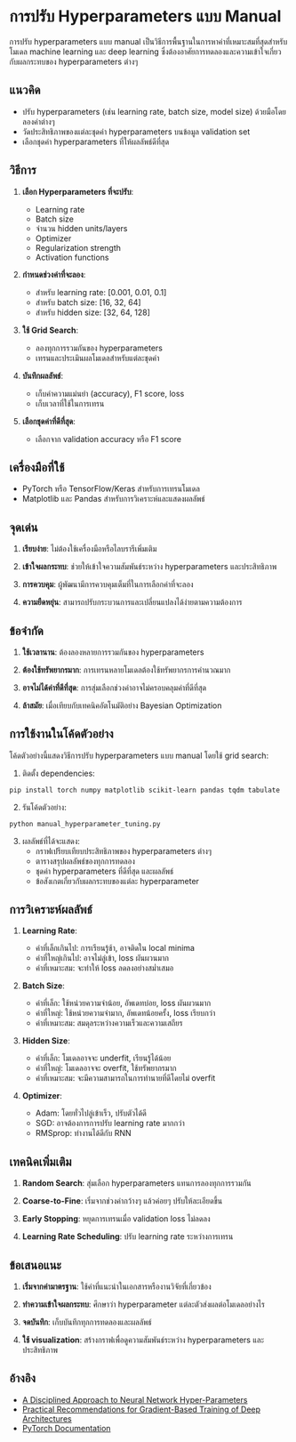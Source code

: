 # การปรับ Hyperparameters แบบ Manual

การปรับ hyperparameters แบบ manual เป็นวิธีการพื้นฐานในการหาค่าที่เหมาะสมที่สุดสำหรับโมเดล machine learning และ deep learning ซึ่งต้องอาศัยการทดลองและความเข้าใจเกี่ยวกับผลกระทบของ hyperparameters ต่างๆ

## แนวคิด

- ปรับ hyperparameters (เช่น learning rate, batch size, model size) ด้วยมือโดยลองค่าต่างๆ
- วัดประสิทธิภาพของแต่ละชุดค่า hyperparameters บนข้อมูล validation set
- เลือกชุดค่า hyperparameters ที่ให้ผลลัพธ์ดีที่สุด

## วิธีการ

1. **เลือก Hyperparameters ที่จะปรับ**:
   - Learning rate
   - Batch size
   - จำนวน hidden units/layers
   - Optimizer
   - Regularization strength
   - Activation functions

2. **กำหนดช่วงค่าที่จะลอง**:
   - สำหรับ learning rate: [0.001, 0.01, 0.1]
   - สำหรับ batch size: [16, 32, 64]
   - สำหรับ hidden size: [32, 64, 128]

3. **ใช้ Grid Search**:
   - ลองทุกการรวมกันของ hyperparameters
   - เทรนและประเมินผลโมเดลสำหรับแต่ละชุดค่า

4. **บันทึกผลลัพธ์**:
   - เก็บค่าความแม่นยำ (accuracy), F1 score, loss
   - เก็บเวลาที่ใช้ในการเทรน

5. **เลือกชุดค่าที่ดีที่สุด**:
   - เลือกจาก validation accuracy หรือ F1 score

## เครื่องมือที่ใช้

- PyTorch หรือ TensorFlow/Keras สำหรับการเทรนโมเดล
- Matplotlib และ Pandas สำหรับการวิเคราะห์และแสดงผลลัพธ์

## จุดเด่น

1. **เรียบง่าย**: ไม่ต้องใช้เครื่องมือหรือไลบรารีเพิ่มเติม

2. **เข้าใจผลกระทบ**: ช่วยให้เข้าใจความสัมพันธ์ระหว่าง hyperparameters และประสิทธิภาพ

3. **การควบคุม**: ผู้พัฒนามีการควบคุมเต็มที่ในการเลือกค่าที่จะลอง

4. **ความยืดหยุ่น**: สามารถปรับกระบวนการและเปลี่ยนแปลงได้ง่ายตามความต้องการ

## ข้อจำกัด

1. **ใช้เวลานาน**: ต้องลองหลายการรวมกันของ hyperparameters

2. **ต้องใช้ทรัพยากรมาก**: การเทรนหลายโมเดลต้องใช้ทรัพยากรการคำนวณมาก

3. **อาจไม่ได้ค่าที่ดีที่สุด**: การสุ่มเลือกช่วงค่าอาจไม่ครอบคลุมค่าที่ดีที่สุด

4. **ล้าสมัย**: เมื่อเทียบกับเทคนิคอัตโนมัติอย่าง Bayesian Optimization

## การใช้งานในโค้ดตัวอย่าง

โค้ดตัวอย่างนี้แสดงวิธีการปรับ hyperparameters แบบ manual โดยใช้ grid search:

1. ติดตั้ง dependencies:
```bash
pip install torch numpy matplotlib scikit-learn pandas tqdm tabulate
```

2. รันโค้ดตัวอย่าง:
```bash
python manual_hyperparameter_tuning.py
```

3. ผลลัพธ์ที่ได้จะแสดง:
   - กราฟเปรียบเทียบประสิทธิภาพของ hyperparameters ต่างๆ
   - ตารางสรุปผลลัพธ์ของทุกการทดลอง
   - ชุดค่า hyperparameters ที่ดีที่สุด และผลลัพธ์
   - ข้อสังเกตเกี่ยวกับผลกระทบของแต่ละ hyperparameter

## การวิเคราะห์ผลลัพธ์

1. **Learning Rate**:
   - ค่าที่เล็กเกินไป: การเรียนรู้ช้า, อาจติดใน local minima
   - ค่าที่ใหญ่เกินไป: อาจไม่ลู่เข้า, loss ผันผวนมาก
   - ค่าที่เหมาะสม: จะทำให้ loss ลดลงอย่างสม่ำเสมอ

2. **Batch Size**:
   - ค่าที่เล็ก: ใช้หน่วยความจำน้อย, อัพเดทบ่อย, loss ผันผวนมาก
   - ค่าที่ใหญ่: ใช้หน่วยความจำมาก, อัพเดทน้อยครั้ง, loss เรียบกว่า
   - ค่าที่เหมาะสม: สมดุลระหว่างความเร็วและความเสถียร

3. **Hidden Size**:
   - ค่าที่เล็ก: โมเดลอาจจะ underfit, เรียนรู้ได้น้อย
   - ค่าที่ใหญ่: โมเดลอาจจะ overfit, ใช้ทรัพยากรมาก
   - ค่าที่เหมาะสม: จะมีความสามารถในการทำนายที่ดีโดยไม่ overfit

4. **Optimizer**:
   - Adam: โดยทั่วไปลู่เข้าเร็ว, ปรับตัวได้ดี
   - SGD: อาจต้องการการปรับ learning rate มากกว่า
   - RMSprop: ทำงานได้ดีกับ RNN

## เทคนิคเพิ่มเติม

1. **Random Search**: สุ่มเลือก hyperparameters แทนการลองทุกการรวมกัน

2. **Coarse-to-Fine**: เริ่มจากช่วงค่ากว้างๆ แล้วค่อยๆ ปรับให้ละเอียดขึ้น

3. **Early Stopping**: หยุดการเทรนเมื่อ validation loss ไม่ลดลง

4. **Learning Rate Scheduling**: ปรับ learning rate ระหว่างการเทรน

## ข้อเสนอแนะ

1. **เริ่มจากค่ามาตรฐาน**: ใช้ค่าที่แนะนำในเอกสารหรืองานวิจัยที่เกี่ยวข้อง

2. **ทำความเข้าใจผลกระทบ**: ศึกษาว่า hyperparameter แต่ละตัวส่งผลต่อโมเดลอย่างไร

3. **จดบันทึก**: เก็บบันทึกทุกการทดลองและผลลัพธ์

4. **ใช้ visualization**: สร้างกราฟเพื่อดูความสัมพันธ์ระหว่าง hyperparameters และประสิทธิภาพ

## อ้างอิง

- [A Disciplined Approach to Neural Network Hyper-Parameters](https://arxiv.org/abs/1803.09820)
- [Practical Recommendations for Gradient-Based Training of Deep Architectures](https://arxiv.org/abs/1206.5533)
- [PyTorch Documentation](https://pytorch.org/docs/stable/index.html) 